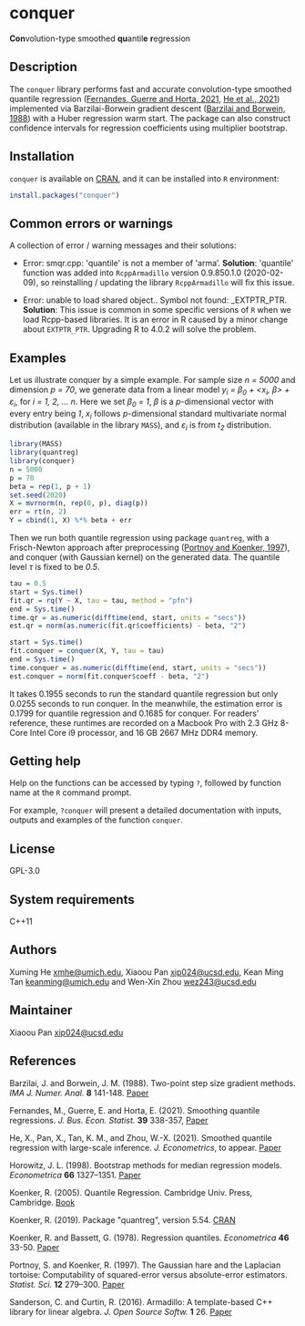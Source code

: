 # conquer

**Con**volution-type smoothed **qu**antil**e** **r**egression

## Description

The `conquer` library performs fast and accurate convolution-type smoothed quantile regression ([Fernandes, Guerre and Horta, 2021](https://www.tandfonline.com/doi/full/10.1080/07350015.2019.1660177), [He et al., 2021](https://doi.org/10.1016/j.jeconom.2021.07.010)) implemented via Barzilai-Borwein gradient descent ([Barzilai and Borwein, 1988](https://doi.org/10.1093/imanum/8.1.141)) with a Huber regression warm start. The package can also construct confidence intervals for regression coefficients using multiplier bootstrap.

## Installation

`conquer` is available on [CRAN](https://CRAN.R-project.org/package=conquer), and it can be installed into `R` environment:

```r
install.packages("conquer")
```

## Common errors or warnings

A collection of error / warning messages and their solutions:

* Error: smqr.cpp: 'quantile' is not a member of 'arma’. **Solution**: 'quantile' function was added into `RcppArmadillo` version 0.9.850.1.0 (2020-02-09), so reinstalling / updating the library `RcppArmadillo` will fix this issue.

* Error: unable to load shared object.. Symbol not found: _EXTPTR_PTR. **Solution**: This issue is common in some specific versions of `R` when we load Rcpp-based libraries. It is an error in R caused by a minor change about `EXTPTR_PTR`. Upgrading R to 4.0.2 will solve the problem.


## Examples

Let us illustrate conquer by a simple example. For sample size *n = 5000* and dimension *p = 70*, we generate data from a linear model *y<sub>i</sub> = &beta;<sub>0</sub> + <x<sub>i</sub>, &beta;> + &epsilon;<sub>i</sub>*, for *i = 1, 2, ... n*. Here we set *&beta;<sub>0</sub> = 1*, *&beta;* is a *p*-dimensional vector with every entry being *1*, *x<sub>i</sub>* follows *p*-dimensional standard multivariate normal distribution (available in the library `MASS`), and *&epsilon;<sub>i</sub>* is from *t<sub>2</sub>* distribution. 

```r
library(MASS)
library(quantreg)
library(conquer)
n = 5000
p = 70
beta = rep(1, p + 1)
set.seed(2020)
X = mvrnorm(n, rep(0, p), diag(p))
err = rt(n, 2)
Y = cbind(1, X) %*% beta + err
```

Then we run both quantile regression using package `quantreg`, with a Frisch-Newton approach after preprocessing ([Portnoy and Koenker, 1997](https://projecteuclid.org/euclid.ss/1030037960)), and conquer (with Gaussian kernel) on the generated data. The quantile level *&tau;* is fixed to be *0.5*. 

```r
tau = 0.5
start = Sys.time()
fit.qr = rq(Y ~ X, tau = tau, method = "pfn")
end = Sys.time()
time.qr = as.numeric(difftime(end, start, units = "secs"))
est.qr = norm(as.numeric(fit.qr$coefficients) - beta, "2")

start = Sys.time()
fit.conquer = conquer(X, Y, tau = tau)
end = Sys.time()
time.conquer = as.numeric(difftime(end, start, units = "secs"))
est.conquer = norm(fit.conquer$coeff - beta, "2")
```

It takes 0.1955 seconds to run the standard quantile regression but only 0.0255 seconds to run conquer. In the meanwhile, the estimation error is 0.1799 for quantile regression and 0.1685 for conquer. For readers’ reference, these runtimes are recorded on a Macbook Pro with 2.3 GHz 8-Core Intel Core i9 processor, and 16 GB 2667 MHz DDR4 memory.

## Getting help

Help on the functions can be accessed by typing `?`, followed by function name at the `R` command prompt. 

For example, `?conquer` will present a detailed documentation with inputs, outputs and examples of the function `conquer`.

## License

GPL-3.0

## System requirements 

C++11

## Authors

Xuming He <xmhe@umich.edu>, Xiaoou Pan <xip024@ucsd.edu>, Kean Ming Tan <keanming@umich.edu> and Wen-Xin Zhou <wez243@ucsd.edu>

## Maintainer

Xiaoou Pan <xip024@ucsd.edu>

## References

Barzilai, J. and Borwein, J. M. (1988). Two-point step size gradient methods. *IMA J. Numer. Anal.* **8** 141-148. [Paper](https://doi.org/10.1093/imanum/8.1.141)

Fernandes, M., Guerre, E. and Horta, E. (2021). Smoothing quantile regressions. *J. Bus. Econ. Statist.* **39** 338-357, [Paper](https://www.tandfonline.com/doi/full/10.1080/07350015.2019.1660177)

He, X., Pan, X., Tan, K. M., and Zhou, W.-X. (2021). Smoothed quantile regression with large-scale inference. *J. Econometrics*, to appear. [Paper](https://doi.org/10.1016/j.jeconom.2021.07.010)

Horowitz, J. L. (1998). Bootstrap methods for median regression models. *Econometrica* **66** 1327–1351. [Paper](https://www.jstor.org/stable/2999619)

Koenker, R. (2005). Quantile Regression. Cambridge Univ. Press, Cambridge. [Book](https://www.cambridge.org/core/books/quantile-regression/C18AE7BCF3EC43C16937390D44A328B1)

Koenker, R. (2019). Package "quantreg", version 5.54. [CRAN](https://CRAN.R-project.org/package=quantreg)

Koenker, R. and Bassett, G. (1978). Regression quantiles. *Econometrica* **46** 33-50. [Paper](https://www.jstor.org/stable/1913643?seq=1#metadata_info_tab_contents)

Portnoy, S. and Koenker, R. (1997). The Gaussian hare and the Laplacian tortoise: Computability of squared-error versus absolute-error estimators. *Statist. Sci.* **12** 279–300. [Paper](https://projecteuclid.org/euclid.ss/1030037960)

Sanderson, C. and Curtin, R. (2016). Armadillo: A template-based C++ library for linear algebra. *J. Open Source Softw.* **1** 26. [Paper](https://joss.theoj.org/papers/10.21105/joss.00026.pdf)
